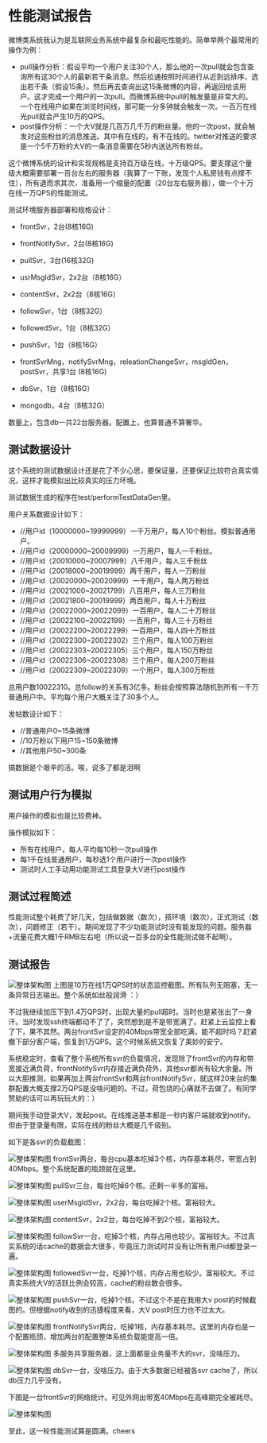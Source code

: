 
# 性能测试报告

微博类系统我认为是互联网业务系统中最复杂和最吃性能的。简单举两个最常用的操作为例：

-   pull操作分析：假设平均一个用户关注30个人，那么他的一次pull就会包含查询所有这30个人的最新若干条消息。然后拉通按照时间进行从近到远排序，选出若干条（假设15条）。然后再去查询出这15条微博的内容，再返回给该用户。这才完成一个用户的一次pull。而微博系统中pull的触发量是非常大的。一个在线用户如果在浏览时间线，那可能一分多钟就会触发一次。一百万在线光pull就会产生10万的QPS。
-   post操作分析：一个大V就是几百万几千万的粉丝量。他的一次post，就会触发对这些粉丝的消息推送。其中有在线的，有不在线的。twitter对推送的要求是一个5千万粉的大V的一条消息需要在5秒内送达所有粉丝。

这个微博系统的设计和实现规格是支持百万级在线，十万级QPS。要支撑这个量级大概需要部署一百台左右的服务器（我算了一下账，发现个人私房钱有点撑不住），所有退而求其次，准备用一个缩量的配置（20台左右服务器），做一个十万在线一万QPS的性能测试。

  

测试环境服务器部署和规格设计：

-   frontSvr，2台(8核16G)
-   frontNotifySvr，2台(8核16G)

-   pullSvr，3台(16核32G)
-   usrMsgIdSvr，2x2台（8核16G）
-   contentSvr，2x2台（8核16G）
-   followSvr，1台（8核32G）
-   followedSvr，1台（8核32G）
-   pushSvr，1台（8核16G）
-   frontSvrMng，notifySvrMng，releationChangeSvr，msgIdGen，postSvr，共享1台 (8核16G)
-   dbSvr，1台（8核16G）
-   mongodb，4台（8核32G）

数量上，包含db一共22台服务器。配置上，也算普通不算奢华。


## 测试数据设计

这个系统的测试数据设计还是花了不少心思，要保证量，还要保证比较符合真实情况，这样才能模拟出比较真实的压力环境。

测试数据生成的程序在test/performTestDataGen里。

用户关系数据设计如下：

-   //用户id（10000000~19999999）一千万用户，每人10个粉丝。模拟普通用户。
-   //用户id（20000000~20009999）一万用户，每人一千粉丝。
-   //用户id（20010000~20007999）八千用户，每人三千粉丝
-   //用户id（20018000~20019999）两千用户，每人一万粉丝
-   //用户id（20020000~20020999）一千用户，每人两万粉丝
-   //用户id（20021000~20021799）八百用户，每人三万粉丝
-   //用户id（20021800~20019999）两百用户，每人十万粉丝
-   //用户id（20022000~20022099）一百用户，每人二十万粉丝
-   //用户id（20022100~20022199）一百用户，每人三十万粉丝
-   //用户id（20022200~20022299）一百用户，每人四十万粉丝
-   //用户id（20022300~20022302）三个用户，每人100万粉丝
-   //用户id（20022303~20022305）三个用户，每人150万粉丝
-   //用户id（20022306~20022308）三个用户，每人200万粉丝
-   //用户id（20022309~20022309）一个用户，每人300万粉丝

  

总用户数10022310。总follow的关系有3亿多。粉丝会按照算法随机到所有一千万普通用户中。平均每个用户大概关注了30多个人。

  

发帖数设计如下：

-   //普通用户0~15条微博
-   //10万粉以下用户15~150条微博
-   //其他用户50~300条

  

搞数据是个艰辛的活。唉，说多了都是泪啊

## 测试用户行为模拟
用户操作的模拟也是比较费神。

操作模拟如下：

-   所有在线用户，每人平均每10秒一次pull操作
-   每1千在线普通用户，每秒选1个用户进行一次post操作
-   测试时人工手动用功能测试工具登录大V进行post操作

## 测试过程简述
性能测试整个耗费了好几天，包括做数据（数次），搭环境（数次），正式测试（数次），问题修正（若干）。期间发现了不少功能测试时没有能发现的问题。服务器+流量花费大概1千RMB左右吧（所以说一百多台的全性能测试做不起啊）。

## 测试报告



![整体架构图](https://wxgate01.5maogame.com/weibo/monitor.png)
上图是10万在线1万QPS时的状态监控截图。所有队列无阻塞，无一条异常日志输出。整个系统如丝般润滑 ：）

不过我继续加压下到1.4万QPS时，出现大量的pull超时。当时也是紧张出了一身汗。当时发现ssh终端都动不了了，突然想到是不是带宽满了。赶紧上云监控上看了下，果不其然。两台frontSvr设定的40Mbps带宽全部吃满，能不超时吗？赶紧撤下部分客户端，恢复到1万QPS。这个时候系统又恢复了美妙的安宁。

系统稳定时，查看了整个系统所有svr的负载情况，发现除了frontSvr的内存和带宽接近满负荷，frontNotifySvr内存接近满负荷外，其他svr都尚有较大余量。所以大胆推测，如果再加上两台frontSvr和两台frontNotifySvr，就这样20来台的集群配置大概支撑2万QPS是没啥问题的。不过，荷包烧的心痛就不去做了。有同学赞助的话可以再玩玩大的：）

期间我手动登录大V，发起post。在线推送基本都是一秒内客户端就收到notify。但由于登录量有限，实际在线的粉丝大概是几千级别。

  

如下是各svr的负载截图：


![整体架构图](https://wxgate01.5maogame.com/weibo/top1.png)
frontSvr两台，每台cpu基本吃掉3个核，内存基本耗尽，带宽占到40Mbps。整个系统配置的瓶颈就在这里。

![整体架构图](https://wxgate01.5maogame.com/weibo/top2.png)
pullSvr三台，每台吃掉6个核。还剩一半多的富裕。

![整体架构图](https://wxgate01.5maogame.com/weibo/top3.png)
userMsgIdSvr，2x2台，每台吃掉2个核。富裕较大。

![整体架构图](https://wxgate01.5maogame.com/weibo/top4.png)
contentSvr，2x2台，每台吃掉不到2个核，富裕较大。

![整体架构图](https://wxgate01.5maogame.com/weibo/top5.png)
followSvr一台，吃掉3个核，内存占用也较少。富裕较大。不过真实系统的话cache的数据会大很多，毕竟压力测试时并没有让所有用户id都登录一遍。

![整体架构图](https://wxgate01.5maogame.com/weibo/top6.png)
followedSvr一台，吃掉1个核，内存占用也较少。富裕较大。不过真实系统大V的活跃比例会较高，cache的粉丝数会很多。

![整体架构图](https://wxgate01.5maogame.com/weibo/top7.png)
pushSvr一台，吃掉1个核。不过这个不是在我用大v post的时候截图的。但根据notify收到的迅捷程度来看，大V post时压力也不过太大。

![整体架构图](https://wxgate01.5maogame.com/weibo/top8.png)
frontNotifySvr两台，吃掉1核，内存基本耗尽。这里的内存也是一个配置瓶颈，增加两台的配置整体系统负载能提高一倍。

![整体架构图](https://wxgate01.5maogame.com/weibo/top9.png)
多服务共享服务器，这上面都是业务量不大的svr，没啥压力。

![整体架构图](https://wxgate01.5maogame.com/weibo/top10.png)
dbSvr一台，没啥压力。由于大多数据已经被各svr cache了，所以db压力几乎没有。

  

下图是一台frontSvr的网络统计。可见外网出带宽40Mbps在高峰期完全被耗尽。

![整体架构图](https://wxgate01.5maogame.com/weibo/net.png)


至此，这一轮性能测试算是圆满。cheers
